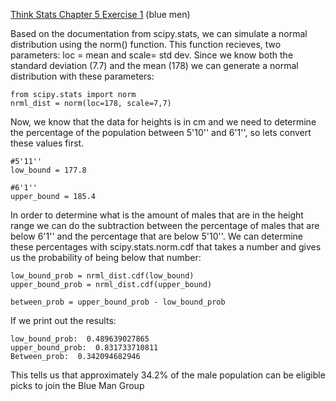[Think Stats Chapter 5 Exercise 1](http://greenteapress.com/thinkstats2/html/thinkstats2006.html#toc50) (blue men)

Based on the documentation from scipy.stats, we can simulate a normal distribution using the norm() function. This function recieves, two parameters: loc = mean and scale= std dev. Since we know both the standard deviation (7.7) and the mean (178) we can generate a normal distribution with these parameters: 

	from scipy.stats import norm
	nrml_dist = norm(loc=178, scale=7,7)

Now, we know that the data for heights is in cm and we need to determine the percentage of the population between 5'10'' and 6'1'', so lets convert these values first. 
	
	#5'11''
	low_bound = 177.8

	#6'1''
	upper_bound = 185.4

In order to determine what is the amount of males that are in the height range we can do the subtraction between the percentage of males that are below 6'1'' and the percentage that are below 5'10''. We can determine these percentages with scipy.stats.norm.cdf that takes a number and gives us the probability of being below that number: 

	low_bound_prob = nrml_dist.cdf(low_bound)
	upper_bound_prob = nrml_dist.cdf(upper_bound)

	between_prob = upper_bound_prob - low_bound_prob

If we print out the results: 

	low_bound_prob:  0.489639027865
	upper_bound_prob:  0.831733710811
	Between_prob:  0.342094682946


This tells us that approximately 34.2% of the male population can be eligible picks to join the Blue Man Group